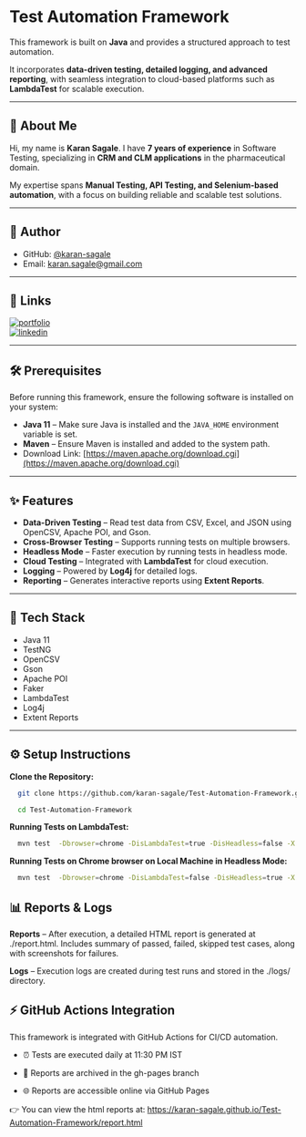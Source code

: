 # Test Automation Framework

This framework is built on **Java** and provides a structured approach to test automation.  

It incorporates **data-driven testing, detailed logging, and advanced reporting**, with seamless integration to cloud-based platforms such as **LambdaTest** for scalable execution.  

---

## 🚀 About Me  
Hi, my name is **Karan Sagale**. I have **7 years of experience** in Software Testing, specializing in **CRM and CLM applications** in the pharmaceutical domain.  

My expertise spans **Manual Testing, API Testing, and Selenium-based automation**, with a focus on building reliable and scalable test solutions.  

---

## 👤 Author

- GitHub: [@karan-sagale](https://github.com/karan-sagale)  
- Email: karan.sagale@gmail.com  

---

## 🔗 Links

[![portfolio](https://img.shields.io/badge/my_portfolio-000?style=for-the-badge&logo=ko-fi&logoColor=white)](https://github.com/karan-sagale)  
[![linkedin](https://img.shields.io/badge/linkedin-0A66C2?style=for-the-badge&logo=linkedin&logoColor=white)](https://www.linkedin.com/in/karan-sagale-8b93b4151/)  

---

## 🛠 Prerequisites

Before running this framework, ensure the following software is installed on your system:

- **Java 11** – Make sure Java is installed and the `JAVA_HOME` environment variable is set.  
- **Maven** – Ensure Maven is installed and added to the system path.  
- Download Link: [https://maven.apache.org/download.cgi](https://maven.apache.org/download.cgi)  

---

## ✨ Features
- **Data-Driven Testing** – Read test data from CSV, Excel, and JSON using OpenCSV, Apache POI, and Gson.  
- **Cross-Browser Testing** – Supports running tests on multiple browsers.  
- **Headless Mode** – Faster execution by running tests in headless mode.  
- **Cloud Testing** – Integrated with **LambdaTest** for cloud execution.  
- **Logging** – Powered by **Log4j** for detailed logs.  
- **Reporting** – Generates interactive reports using **Extent Reports**.  

---

## 🧩 Tech Stack
- Java 11  
- TestNG  
- OpenCSV  
- Gson  
- Apache POI  
- Faker  
- LambdaTest  
- Log4j  
- Extent Reports  

---

## ⚙️ Setup Instructions

**Clone the Repository:**
```bash
  git clone https://github.com/karan-sagale/Test-Automation-Framework.git

  cd Test-Automation-Framework
```
    

**Running Tests on LambdaTest:**

```bash
  mvn test  -Dbrowser=chrome -DisLambdaTest=true -DisHeadless=false -X

```


**Running Tests on Chrome browser on Local Machine in Headless Mode:**

```bash
  mvn test  -Dbrowser=chrome -DisLambdaTest=false -DisHeadless=true -X

```


## 📊 Reports & Logs

**Reports** – After execution, a detailed HTML report is generated at ./report.html.
Includes summary of passed, failed, skipped test cases, along with screenshots for failures.

**Logs** – Execution logs are created during test runs and stored in the ./logs/ directory.

## ⚡ GitHub Actions Integration

This framework is integrated with GitHub Actions for CI/CD automation.

- ⏰ Tests are executed daily at 11:30 PM IST

- 📂 Reports are archived in the gh-pages branch

- 🌐 Reports are accessible online via GitHub Pages

👉 You can view the html reports at:
https://karan-sagale.github.io/Test-Automation-Framework/report.html
